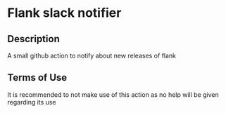 # Flank slack notifier
## Description
A small github action to notify about new releases of flank

## Terms of Use
It is recommended to not make use of this action as no help will be given regarding its use
